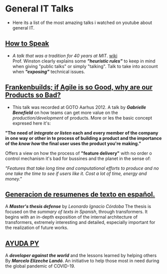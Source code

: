 
# General IT Talks
- Here its a list of the most amazing talks i watched on youtube about general IT. 


## [How to Speak](https://www.youtube.com/watch?v=Unzc731iCUY&ab_channel=MITOpenCourseWare)
- *A talk that was a tradition for 40 years at MIT*. [wiki](https://en.wikipedia.org/wiki/Patrick_Winston)\
Prof. Winston clearly explains some ***"heuristic rules"*** to keep in mind when giving "public talks" or simply "talking".
Talk to take into account when ***"exposing"*** technical issues.



## [Frankenbuilds; if Agile is so Good, why are our Products so Bad?](https://www.youtube.com/watch?v=2JNXx8VdbAE&ab_channel=GOTOConferences)
- This talk was recorded at GOTO Aarhus 2012. 
A talk by ***Gabrielle Benefield*** on how teams can get more value on the *production/development* of products. 
More or les the basic concept expresed here it's: 

**"The need of *integrate or listen* each and every member of the company in 
one way or other in te process of building a product and the importance of 
the *know how* the final user uses the product you're making."**

Offers a view on how the process of **"feature delivery"** with no order o 
control mechanism it's bad for bussines and  the planet in the sense of:

*"Features that take long time and computational efforts to produce and no one 
take the time to see if users like it. Cost a lot of time, energy and money."*
## [Generacion de resumenes de texto en español.](https://www.youtube.com/watch?v=6TZbdWj3MxE&ab_channel=Datamininguba)
A ***Master's thesis defense*** by *Leonardo Ignacio Córdoba*
The thesis is focused on the *summary of texts in Spanish*, through transformers.
It begins with an in-depth exposition of the internal architecture of transformers, 
extremely interesting and detailed, especially important for the realization of future works.

<!-- ## [Should Computers Run the World? - with Hannah Fry](https://www.youtube.com/watch?v=Rzhpf1Ai7Z4&ab_channel=TheRoyalInstitution) -->

## [AYUDA PY](https://www.youtube.com/watch?v=vtIxkRnQxvk&feature=youtu.be&ab_channel=DjangoConUS)
A ***developer against the world*** and the lessons learned by helping others By ***Marcelo Elizeche Landó***.
An initiative to help those most in need during the global pandemic of COVID-19.

